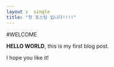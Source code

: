 ```yaml
---
layout :  single
title: "첫 포스팅 입니다!!!!"
---
```


#WELCOME

**HELLO WORLD**, this is my first blog post.

I hope you like it!
